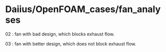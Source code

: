 # Daiius/OpenFOAM_cases/fan_analyses
02 : fan with bad design, which blocks exhaust flow.

03 : fan with better design, which does not block exhaust flow.

